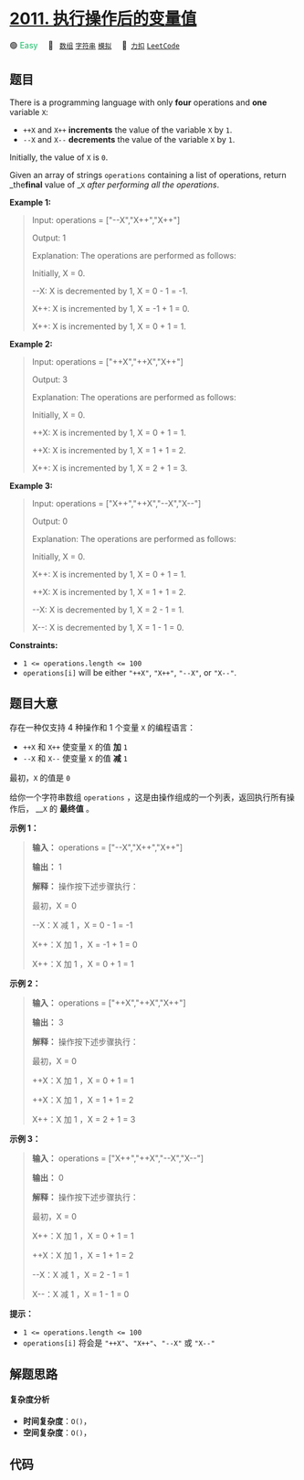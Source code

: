 # [2011. 执行操作后的变量值](https://2xiao.github.io/leetcode-js/problem/2011.html)

🟢 <font color=#15bd66>Easy</font>&emsp; 🔖&ensp; [`数组`](/tag/array.md) [`字符串`](/tag/string.md) [`模拟`](/tag/simulation.md)&emsp; 🔗&ensp;[`力扣`](https://leetcode.cn/problems/final-value-of-variable-after-performing-operations) [`LeetCode`](https://leetcode.com/problems/final-value-of-variable-after-performing-operations)

## 题目

There is a programming language with only **four** operations and **one**
variable `X`:

  * `++X` and `X++` **increments** the value of the variable `X` by `1`.
  * `--X` and `X--` **decrements** the value of the variable `X` by `1`.

Initially, the value of `X` is `0`.

Given an array of strings `operations` containing a list of operations, return
_the**final** value of _`X` _after performing all the operations_.



**Example 1:**

> Input: operations = ["--X","X++","X++"]
> 
> Output: 1
> 
> Explanation:  The operations are performed as follows:
> 
> Initially, X = 0.
> 
> --X: X is decremented by 1, X =  0 - 1 = -1.
> 
> X++: X is incremented by 1, X = -1 + 1 =  0.
> 
> X++: X is incremented by 1, X =  0 + 1 =  1.

**Example 2:**

> Input: operations = ["++X","++X","X++"]
> 
> Output: 3
> 
> Explanation: The operations are performed as follows:
> 
> Initially, X = 0.
> 
> ++X: X is incremented by 1, X = 0 + 1 = 1.
> 
> ++X: X is incremented by 1, X = 1 + 1 = 2.
> 
> X++: X is incremented by 1, X = 2 + 1 = 3.

**Example 3:**

> Input: operations = ["X++","++X","--X","X--"]
> 
> Output: 0
> 
> Explanation:  The operations are performed as follows:
> 
> Initially, X = 0.
> 
> X++: X is incremented by 1, X = 0 + 1 = 1.
> 
> ++X: X is incremented by 1, X = 1 + 1 = 2.
> 
> --X: X is decremented by 1, X = 2 - 1 = 1.
> 
> X--: X is decremented by 1, X = 1 - 1 = 0.

**Constraints:**

  * `1 <= operations.length <= 100`
  * `operations[i]` will be either `"++X"`, `"X++"`, `"--X"`, or `"X--"`.


## 题目大意

存在一种仅支持 4 种操作和 1 个变量 `X` 的编程语言：

  * `++X` 和 `X++` 使变量 `X` 的值 **加** `1`
  * `--X` 和 `X--` 使变量 `X` 的值 **减** `1`

最初，`X` 的值是 `0`

给你一个字符串数组 `operations` ，这是由操作组成的一个列表，返回执行所有操作后， __`X` 的 **最终值** 。



**示例 1：**

> 
> 
> 
> 
> 
> **输入：** operations = ["--X","X++","X++"]
> 
> **输出：** 1
> 
> **解释：** 操作按下述步骤执行：
> 
> 最初，X = 0
> 
> --X：X 减 1 ，X =  0 - 1 = -1
> 
> X++：X 加 1 ，X = -1 + 1 =  0
> 
> X++：X 加 1 ，X =  0 + 1 =  1
> 
> 

**示例 2：**

> 
> 
> 
> 
> 
> **输入：** operations = ["++X","++X","X++"]
> 
> **输出：** 3
> 
> **解释：** 操作按下述步骤执行： 
> 
> 最初，X = 0
> 
> ++X：X 加 1 ，X = 0 + 1 = 1
> 
> ++X：X 加 1 ，X = 1 + 1 = 2
> 
> X++：X 加 1 ，X = 2 + 1 = 3
> 
> 

**示例 3：**

> 
> 
> 
> 
> 
> **输入：** operations = ["X++","++X","--X","X--"]
> 
> **输出：** 0
> 
> **解释：** 操作按下述步骤执行：
> 
> 最初，X = 0
> 
> X++：X 加 1 ，X = 0 + 1 = 1
> 
> ++X：X 加 1 ，X = 1 + 1 = 2
> 
> --X：X 减 1 ，X = 2 - 1 = 1
> 
> X--：X 减 1 ，X = 1 - 1 = 0
> 
> 



**提示：**

  * `1 <= operations.length <= 100`
  * `operations[i]` 将会是 `"++X"`、`"X++"`、`"--X"` 或 `"X--"`


## 解题思路

#### 复杂度分析

- **时间复杂度**：`O()`，
- **空间复杂度**：`O()`，

## 代码

```javascript

```